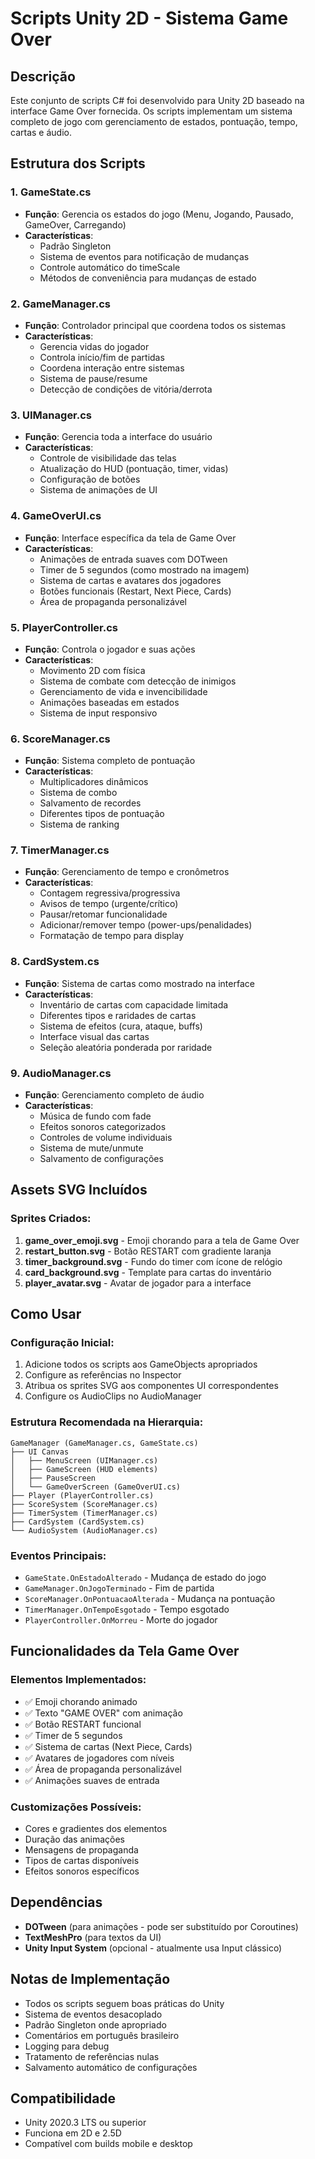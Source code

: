 # Scripts Unity 2D - Sistema Game Over

## Descrição
Este conjunto de scripts C# foi desenvolvido para Unity 2D baseado na interface Game Over fornecida. Os scripts implementam um sistema completo de jogo com gerenciamento de estados, pontuação, tempo, cartas e áudio.

## Estrutura dos Scripts

### 1. GameState.cs
- **Função**: Gerencia os estados do jogo (Menu, Jogando, Pausado, GameOver, Carregando)
- **Características**:
  - Padrão Singleton
  - Sistema de eventos para notificação de mudanças
  - Controle automático do timeScale
  - Métodos de conveniência para mudanças de estado

### 2. GameManager.cs
- **Função**: Controlador principal que coordena todos os sistemas
- **Características**:
  - Gerencia vidas do jogador
  - Controla início/fim de partidas
  - Coordena interação entre sistemas
  - Sistema de pause/resume
  - Detecção de condições de vitória/derrota

### 3. UIManager.cs
- **Função**: Gerencia toda a interface do usuário
- **Características**:
  - Controle de visibilidade das telas
  - Atualização do HUD (pontuação, timer, vidas)
  - Configuração de botões
  - Sistema de animações de UI

### 4. GameOverUI.cs
- **Função**: Interface específica da tela de Game Over
- **Características**:
  - Animações de entrada suaves com DOTween
  - Timer de 5 segundos (como mostrado na imagem)
  - Sistema de cartas e avatares dos jogadores
  - Botões funcionais (Restart, Next Piece, Cards)
  - Área de propaganda personalizável

### 5. PlayerController.cs
- **Função**: Controla o jogador e suas ações
- **Características**:
  - Movimento 2D com física
  - Sistema de combate com detecção de inimigos
  - Gerenciamento de vida e invencibilidade
  - Animações baseadas em estados
  - Sistema de input responsivo

### 6. ScoreManager.cs
- **Função**: Sistema completo de pontuação
- **Características**:
  - Multiplicadores dinâmicos
  - Sistema de combo
  - Salvamento de recordes
  - Diferentes tipos de pontuação
  - Sistema de ranking

### 7. TimerManager.cs
- **Função**: Gerenciamento de tempo e cronômetros
- **Características**:
  - Contagem regressiva/progressiva
  - Avisos de tempo (urgente/crítico)
  - Pausar/retomar funcionalidade
  - Adicionar/remover tempo (power-ups/penalidades)
  - Formatação de tempo para display

### 8. CardSystem.cs
- **Função**: Sistema de cartas como mostrado na interface
- **Características**:
  - Inventário de cartas com capacidade limitada
  - Diferentes tipos e raridades de cartas
  - Sistema de efeitos (cura, ataque, buffs)
  - Interface visual das cartas
  - Seleção aleatória ponderada por raridade

### 9. AudioManager.cs
- **Função**: Gerenciamento completo de áudio
- **Características**:
  - Música de fundo com fade
  - Efeitos sonoros categorizados
  - Controles de volume individuais
  - Sistema de mute/unmute
  - Salvamento de configurações

## Assets SVG Incluídos

### Sprites Criados:
1. **game_over_emoji.svg** - Emoji chorando para a tela de Game Over
2. **restart_button.svg** - Botão RESTART com gradiente laranja
3. **timer_background.svg** - Fundo do timer com ícone de relógio
4. **card_background.svg** - Template para cartas do inventário
5. **player_avatar.svg** - Avatar de jogador para a interface

## Como Usar

### Configuração Inicial:
1. Adicione todos os scripts aos GameObjects apropriados
2. Configure as referências no Inspector
3. Atribua os sprites SVG aos componentes UI correspondentes
4. Configure os AudioClips no AudioManager

### Estrutura Recomendada na Hierarquia:
```
GameManager (GameManager.cs, GameState.cs)
├── UI Canvas
│   ├── MenuScreen (UIManager.cs)
│   ├── GameScreen (HUD elements)
│   ├── PauseScreen
│   └── GameOverScreen (GameOverUI.cs)
├── Player (PlayerController.cs)
├── ScoreSystem (ScoreManager.cs)
├── TimerSystem (TimerManager.cs)
├── CardSystem (CardSystem.cs)
└── AudioSystem (AudioManager.cs)
```

### Eventos Principais:
- `GameState.OnEstadoAlterado` - Mudança de estado do jogo
- `GameManager.OnJogoTerminado` - Fim de partida
- `ScoreManager.OnPontuacaoAlterada` - Mudança na pontuação
- `TimerManager.OnTempoEsgotado` - Tempo esgotado
- `PlayerController.OnMorreu` - Morte do jogador

## Funcionalidades da Tela Game Over

### Elementos Implementados:
- ✅ Emoji chorando animado
- ✅ Texto "GAME OVER" com animação
- ✅ Botão RESTART funcional
- ✅ Timer de 5 segundos
- ✅ Sistema de cartas (Next Piece, Cards)
- ✅ Avatares de jogadores com níveis
- ✅ Área de propaganda personalizável
- ✅ Animações suaves de entrada

### Customizações Possíveis:
- Cores e gradientes dos elementos
- Duração das animações
- Mensagens de propaganda
- Tipos de cartas disponíveis
- Efeitos sonoros específicos

## Dependências
- **DOTween** (para animações - pode ser substituído por Coroutines)
- **TextMeshPro** (para textos da UI)
- **Unity Input System** (opcional - atualmente usa Input clássico)

## Notas de Implementação
- Todos os scripts seguem boas práticas do Unity
- Sistema de eventos desacoplado
- Padrão Singleton onde apropriado
- Comentários em português brasileiro
- Logging para debug
- Tratamento de referências nulas
- Salvamento automático de configurações

## Compatibilidade
- Unity 2020.3 LTS ou superior
- Funciona em 2D e 2.5D
- Compatível com builds mobile e desktop